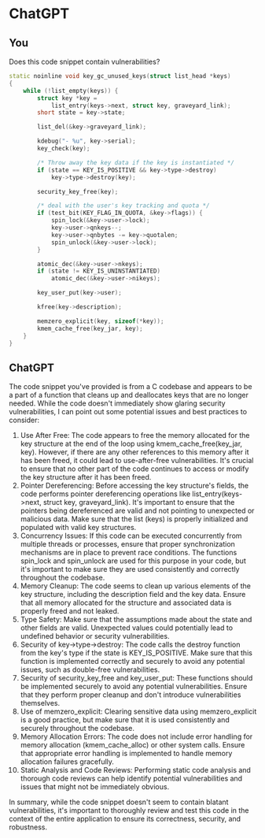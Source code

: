 # ChatGPT

## You
Does this code snippet contain vulnerabilities?
```cpp
static noinline void key_gc_unused_keys(struct list_head *keys)
{
	while (!list_empty(keys)) {
		struct key *key =
			list_entry(keys->next, struct key, graveyard_link);
		short state = key->state;

		list_del(&key->graveyard_link);

		kdebug("- %u", key->serial);
		key_check(key);

		/* Throw away the key data if the key is instantiated */
		if (state == KEY_IS_POSITIVE && key->type->destroy)
			key->type->destroy(key);

		security_key_free(key);

		/* deal with the user's key tracking and quota */
		if (test_bit(KEY_FLAG_IN_QUOTA, &key->flags)) {
			spin_lock(&key->user->lock);
			key->user->qnkeys--;
			key->user->qnbytes -= key->quotalen;
			spin_unlock(&key->user->lock);
		}

		atomic_dec(&key->user->nkeys);
		if (state != KEY_IS_UNINSTANTIATED)
			atomic_dec(&key->user->nikeys);

		key_user_put(key->user);

		kfree(key->description);

		memzero_explicit(key, sizeof(*key));
		kmem_cache_free(key_jar, key);
	}
}
```

## ChatGPT
The code snippet you've provided is from a C codebase and appears to be a part of a function that cleans up and deallocates keys that are no longer needed. While the code doesn't immediately show glaring security vulnerabilities, I can point out some potential issues and best practices to consider:

1. Use After Free: The code appears to free the memory allocated for the key structure at the end of the loop using kmem_cache_free(key_jar, key). However, if there are any other references to this memory after it has been freed, it could lead to use-after-free vulnerabilities. It's crucial to ensure that no other part of the code continues to access or modify the key structure after it has been freed.
2. Pointer Dereferencing: Before accessing the key structure's fields, the code performs pointer dereferencing operations like list_entry(keys->next, struct key, graveyard_link). It's important to ensure that the pointers being dereferenced are valid and not pointing to unexpected or malicious data. Make sure that the list (keys) is properly initialized and populated with valid key structures.
3. Concurrency Issues: If this code can be executed concurrently from multiple threads or processes, ensure that proper synchronization mechanisms are in place to prevent race conditions. The functions spin_lock and spin_unlock are used for this purpose in your code, but it's important to make sure they are used consistently and correctly throughout the codebase.
4. Memory Cleanup: The code seems to clean up various elements of the key structure, including the description field and the key data. Ensure that all memory allocated for the structure and associated data is properly freed and not leaked.
5. Type Safety: Make sure that the assumptions made about the state and other fields are valid. Unexpected values could potentially lead to undefined behavior or security vulnerabilities.
6. Security of key->type->destroy: The code calls the destroy function from the key's type if the state is KEY_IS_POSITIVE. Make sure that this function is implemented correctly and securely to avoid any potential issues, such as double-free vulnerabilities.
7. Security of security_key_free and key_user_put: These functions should be implemented securely to avoid any potential vulnerabilities. Ensure that they perform proper cleanup and don't introduce vulnerabilities themselves.
8. Use of memzero_explicit: Clearing sensitive data using memzero_explicit is a good practice, but make sure that it is used consistently and securely throughout the codebase.
9. Memory Allocation Errors: The code does not include error handling for memory allocation (kmem_cache_alloc) or other system calls. Ensure that appropriate error handling is implemented to handle memory allocation failures gracefully.
10. Static Analysis and Code Reviews: Performing static code analysis and thorough code reviews can help identify potential vulnerabilities and issues that might not be immediately obvious.

In summary, while the code snippet doesn't seem to contain blatant vulnerabilities, it's important to thoroughly review and test this code in the context of the entire application to ensure its correctness, security, and robustness.

